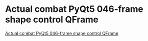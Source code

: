# Actual combat PyQt5 046-frame shape control QFrame
[Actual combat PyQt5 046-frame shape control QFrame](https://aiwithcloud.com/2022/09/19/actual_combat_pyqt5_046_frame_shape_control_qframe/)